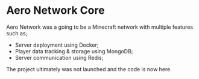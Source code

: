 # Aero Network Core

Aero Network was a going to be a Minecraft network with multiple features such as;

  - Server deployment using Docker;
  - Player data tracking & storage using MongoDB;
  - Server communication using Redis;
 
The project ultimately was not launched and the code is now here.
